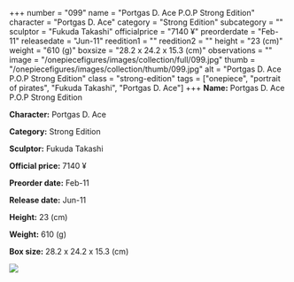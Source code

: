 +++
number = "099"
name = "Portgas D. Ace P.O.P Strong Edition"
character = "Portgas D. Ace"
category = "Strong Edition"
subcategory = ""
sculptor = "Fukuda Takashi"
officialprice = "7140 ¥"
preorderdate = "Feb-11"
releasedate = "Jun-11"
reedition1 = ""
reedition2 = ""
height = "23 (cm)"
weight = "610 (g)"
boxsize = "28.2 x 24.2 x 15.3 (cm)"
observations = ""
image = "/onepiecefigures/images/collection/full/099.jpg"
thumb = "/onepiecefigures/images/collection/thumb/099.jpg"
alt = "Portgas D. Ace P.O.P Strong Edition"
class = "strong-edition"
tags = ["onepiece", "portrait of pirates", "Fukuda Takashi", "Portgas D. Ace"]
+++
**Name:** Portgas D. Ace P.O.P Strong Edition

**Character:** Portgas D. Ace

**Category:** Strong Edition 

**Sculptor:** Fukuda Takashi

**Official price:** 7140 ¥

**Preorder date:** Feb-11

**Release date:** Jun-11

**Height:** 23 (cm)

**Weight:** 610 (g)

**Box size:** 28.2 x 24.2 x 15.3 (cm)

<img src="/onepiecefigures/images/collection/thumb/099.jpg">